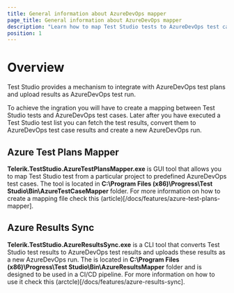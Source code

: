 ```yaml
---
title: General information about AzureDevOps mapper
page_title: General information about AzureDevOps mapper
description: "Learn how to map Test Studio tests to AzureDevOps test cases and how to sync resutls."
position: 1
---
```


# Overview

Test Studio provides a mechanism to integrate with AzureDevOps test plans and upload results as AzureDevOps test run.

To achieve the ingration you will have to create a mapping between Test Studio tests and AzureDevOps test cases. Later after you have executed a Test Studio test list you can fetch the test results, convert them to AzureDevOps test case results and create a new AzureDevOps run.


## Azure Test Plans Mapper

**Telerik.TestStudio.AzureTestPlansMapper.exe** is GUI tool that allows you to map Test Studio test from a particular project to predefined AzureDevOps test cases. The tool is located in **C:\Program Files (x86)\Progress\Test Studio\Bin\AzureTestCaseMapper** folder. For more information on how to create a mapping file check this (article)[/docs/features/azure-test-plans-mapper]. 


## Azure Results Sync

**Telerik.TestStudio.AzureResultsSync.exe** is a CLI tool that converts Test Studio test results to AzureDevOps test results and uploads these results as a new AzureDevOps run. The is located in **C:\Program Files (x86)\Progress\Test Studio\Bin\AzureResultsMapper** folder and is designed to be used in a CI/CD pipeline. For more information on how to use it check this (arctcle)[/docs/features/azure-results-sync].
